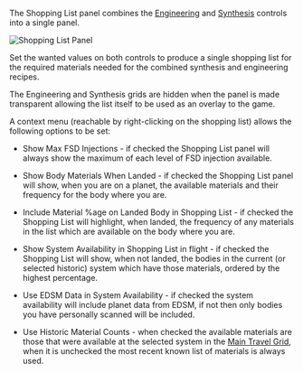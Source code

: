 The Shopping List panel combines the [Engineering](https://github.com/EDDiscovery/EDDiscovery/wiki/Using-the-Engineering-panel) and [Synthesis](https://github.com/EDDiscovery/EDDiscovery/wiki/Using-the-Synthesis-Panel) controls into a single panel.

![Shopping List Panel](https://imgur.com/BlwkcbN.png)

Set the wanted values on both controls to produce a single shopping list for the required materials needed for the combined synthesis and engineering recipes.

The Engineering and Synthesis grids are hidden when the panel is made transparent allowing the list itself to be used as an overlay to the game.

A context menu (reachable by right-clicking on the shopping list) allows the following options to be set:

* Show Max FSD Injections - if checked the Shopping List panel will always show the maximum of each level of FSD injection available.

* Show Body Materials When Landed - if checked the Shopping List panel will show, when you are on a planet, the available materials and their frequency for the body where you are.

* Include Material %age on Landed Body in Shopping List - if checked the Shopping List will highlight, when landed, the frequency of any materials in the list which are available on the body where you are.

* Show System Availability in Shopping List in flight - if checked the Shopping List will show, when not landed, the bodies in the current (or selected historic) system which have those materials, ordered by the highest percentage.

* Use EDSM Data in System Availability - if checked the system availability will include planet data from EDSM, if not then only bodies you have personally scanned will be included.

* Use Historic Material Counts - when checked the available materials are those that were available at the selected system in the [Main Travel Grid](https://github.com/EDDiscovery/EDDiscovery/wiki/Using-the-History-Tab), when it is unchecked the most recent known list of materials is always used.
